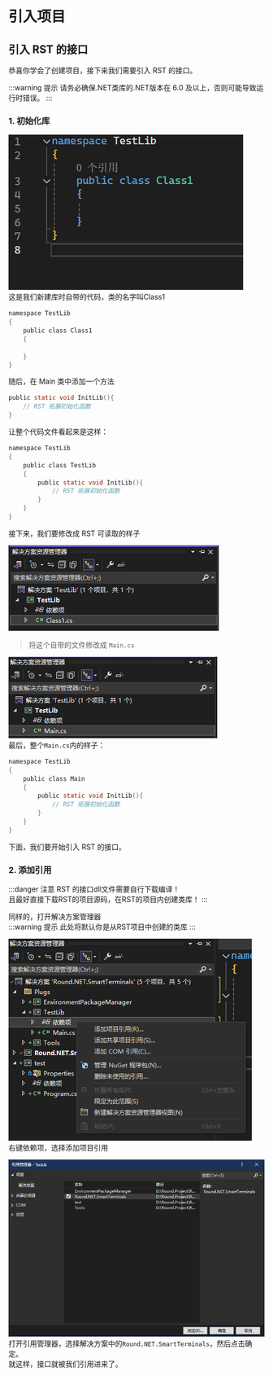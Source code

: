 # 引入项目

## 引入 RST 的接口
恭喜你学会了创建项目，接下来我们需要引入 RST 的接口。  

:::warning 提示 
请务必确保.NET类库的.NET版本在 6.0 及以上，否则可能导致运行时错误。
:::

### 1. 初始化库

![初始代码](Code.png)  
这是我们新建库时自带的代码，类的名字叫Class1

``` C
namespace TestLib
{
    public class Class1
    {

    }
}
```  
随后，在 Main 类中添加一个方法  
``` C
public static void InitLib(){
    // RST 拓展初始化函数
}
```  
让整个代码文件看起来是这样：  
``` C
namespace TestLib
{
    public class TestLib
    {
        public static void InitLib(){
            // RST 拓展初始化函数
        }
    }
}
```  

接下来，我们要修改成 RST 可读取的样子  

![解决方案](JJFA1.png)  

> 将这个自带的文件修改成 ```Main.cs```  

![alt text](JJFA2.png)  
最后，整个```Main.cs```内的样子：  
``` C
namespace TestLib
{
    public class Main
    {
        public static void InitLib(){
            // RST 拓展初始化函数
        }
    }
}
```
下面，我们要开始引入 RST 的接口。  

### 2. 添加引用
:::danger 注意 
RST 的接口dll文件需要自行下载编译！  
且最好直接下载RST的项目源码，在RST的项目内创建类库！
::: 

同样的，打开解决方案管理器  
:::warning 提示 
此处将默认你是从RST项目中创建的类库
:::

![alt text](JJFA3.png)  
右键依赖项，选择添加项目引用  

![alt text](ImportAPI.png)  
打开引用管理器，选择解决方案中的```Round.NET.SmartTerminals```，然后点击确定。  
就这样，接口就被我们引用进来了。